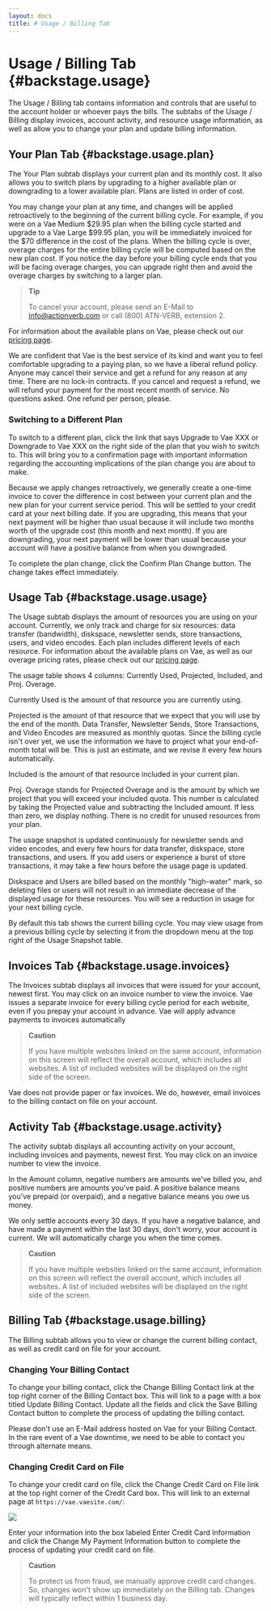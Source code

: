 ```yaml
---
layout: docs
title: # Usage / Billing Tab
---
```


# Usage / Billing Tab {#backstage.usage}

The Usage / Billing tab contains information and controls that are
useful to the account holder or whoever pays the bills. The subtabs of
the Usage / Billing display invoices, account activity, and resource
usage information, as well as allow you to change your plan and update
billing information.

## Your Plan Tab {#backstage.usage.plan}

The Your Plan subtab displays your current plan and its monthly cost. It
also allows you to switch plans by upgrading to a higher available plan
or downgrading to a lower available plan. Plans are listed in order of
cost.

You may change your plan at any time, and changes will be applied
retroactively to the beginning of the current billing cycle. For
example, if you were on a Vae Medium \$29.95 plan when the billing cycle
started and upgrade to a Vae Large \$99.95 plan, you will be immediately
invoiced for the \$70 difference in the cost of the plans. When the
billing cycle is over, overage charges for the entire billing cycle will
be computed based on the new plan cost. If you notice the day before
your billing cycle ends that you will be facing overage charges, you can
upgrade right then and avoid the overage charges by switching to a
larger plan.

> **Tip**
>
> To cancel your account, please send an E-Mail to info@actionverb.com
> or call (800) ATN-VERB, extension 2.

For information about the available plans on Vae, please check out our
[pricing page](http://vaeplatform.com/pricing).

We are confident that Vae is the best service of its kind and want you
to feel comfortable upgrading to a paying plan, so we have a liberal
refund policy. Anyone may cancel their service and get a refund for any
reason at any time. There are no lock-in contracts. If you cancel and
request a refund, we will refund your payment for the most recent month
of service. No questions asked. One refund per person, please.

### Switching to a Different Plan

To switch to a different plan, click the link that says Upgrade to Vae
XXX or Downgrade to Vae XXX on the right side of the plan that you wish
to switch to. This will bring you to a confirmation page with important
information regarding the accounting implications of the plan change you
are about to make.

Because we apply changes retroactively, we generally create a one-time
invoice to cover the difference in cost between your current plan and
the new plan for your current service period. This will be settled to
your credit card at your next billing date. If you are upgrading, this
means that your next payment will be higher than usual because it will
include two months worth of the upgrade cost (this month and next
month). If you are downgrading, your next payment will be lower than
usual because your account will have a positive balance from when you
downgraded.

To complete the plan change, click the Confirm Plan Change button. The
change takes effect immediately.

## Usage Tab {#backstage.usage.usage}

The Usage subtab displays the amount of resources you are using on your
account. Currently, we only track and charge for six resources: data
transfer (bandwidth), diskspace, newsletter sends, store transactions,
users, and video encodes. Each plan includes different levels of each
resource. For information about the available plans on Vae, as well as
our overage pricing rates, please check out our [pricing
page](http://vaeplatform.com/pricing).

The usage table shows 4 columns: Currently Used, Projected, Included,
and Proj. Overage.

Currently Used is the amount of that resource you are currently using.

Projected is the amount of that resource that we expect that you will
use by the end of the month. Data Transfer, Newsletter Sends, Store
Transactions, and Video Encodes are measured as monthly quotas. Since
the billing cycle isn't over yet, we use the information we have to
project what your end-of-month total will be. This is just an estimate,
and we revise it every few hours automatically.

Included is the amount of that resource included in your current plan.

Proj. Overage stands for Projected Overage and is the amount by which we
project that you will exceed your included quota. This number is
calculated by taking the Projected value and subtracting the Included
amount. If less than zero, we display nothing. There is no credit for
unused resources from your plan.

The usage snapshot is updated continuously for newsletter sends and
video encodes, and every few hours for data transfer, diskspace, store
transactions, and users. If you add users or experience a burst of store
transactions, it may take a few hours before the usage page is updated.

Diskspace and Users are billed based on the monthly "high-water" mark,
so deleting files or users will not result in an immediate decrease of
the displayed usage for these resources. You will see a reduction in
usage for your next billing cycle.

By default this tab shows the current billing cycle. You may view usage
from a previous billing cycle by selecting it from the dropdown menu at
the top right of the Usage Snapshot table.

## Invoices Tab {#backstage.usage.invoices}

The Invoices subtab displays all invoices that were issued for your
account, newest first. You may click on an invoice number to view the
invoice. Vae issues a separate invoice for every billing cycle period
for each website, even if you prepay your account in advance. Vae will
apply advance payments to invoices automatically

> **Caution**
>
> If you have multiple websites linked on the same account, information
> on this screen will reflect the overall account, which includes all
> websites. A list of included websites will be displayed on the right
> side of the screen.

Vae does not provide paper or fax invoices. We do, however, email
invoices to the billing contact on file on your account.

## Activity Tab {#backstage.usage.activity}

The activity subtab displays all accounting activity on your account,
including invoices and payments, newest first. You may click on an
invoice number to view the invoice.

In the Amount column, negative numbers are amounts we've billed you, and
positive numbers are amounts you've paid. A positive balance means
you've prepaid (or overpaid), and a negative balance means you owe us
money.

We only settle accounts every 30 days. If you have a negative balance,
and have made a payment within the last 30 days, don't worry, your
account is current. We will automatically charge you when the time
comes.

> **Caution**
>
> If you have multiple websites linked on the same account, information
> on this screen will reflect the overall account, which includes all
> websites. A list of included websites will be displayed on the right
> side of the screen.

## Billing Tab {#backstage.usage.billing}

The Billing subtab allows you to view or change the current billing
contact, as well as credit card on file for your account.

### Changing Your Billing Contact

To change your billing contact, click the Change Billing Contact link at
the top right corner of the Billing Contact box. This will link to a
page with a box titled Update Billing Contact. Update all the fields and
click the Save Billing Contact button to complete the process of
updating the billing contact.

Please don't use an E-Mail address hosted on Vae for your Billing
Contact. In the rare event of a Vae downtime, we need to be able to
contact you through alternate means.

### Changing Credit Card on File

To change your credit card on file, click the Change Credit Card on File
link at the top right corner of the Credit Card box. This will link to
an external page at `https://vae.vaesite.com/`:

![](assets/images/screenshots/content_management/billing_add_card.png)

Enter your information into the box labeled Enter Credit Card
Information and click the Change My Payment Information button to
complete the process of updating your credit card on file.

> **Caution**
>
> To protect us from fraud, we manually approve credit card changes. So,
> changes won't show up immediately on the Billing tab. Changes will
> typically reflect within 1 business day.
